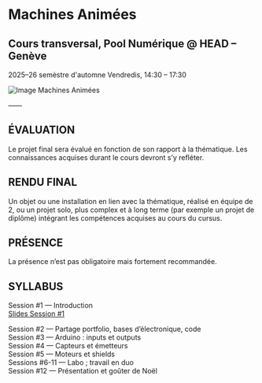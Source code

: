 # Machines Animées

## Cours transversal, Pool Numérique @ HEAD – Genève

2025–26 semèstre d'automne
Vendredis, 14:30 – 17:30

![Image Machines Animées](https://vjnks.com/media/pages/projects/latent-intimacies/a790ed6486-1758787268/latent_intimacies_red_book.jpg)

——

## ÉVALUATION

Le projet final sera évalué en fonction de son rapport à la thématique. Les connaissances acquises durant le cours devront s’y refléter.

## RENDU FINAL

Un objet ou une installation en lien avec la thématique, réalisé en équipe de 2,
ou un projet solo, plus complex et à long terme (par exemple un projet de diplôme) intégrant les compétences acquises au cours du cursus. 

## PRÉSENCE

La présence n’est pas obligatoire mais fortement recommandée.


## SYLLABUS

Session #1 — Introduction  
[Slides Session #1](https://github.com/headpoolnumerique/machines-animees-cours-transversal/blob/main/cours%231/Machines%20Spirituelles_compressed.pdf)

Session #2 — Partage portfolio, bases d’électronique, code  
Session #3 — Arduino : inputs et outputs  
Session #4 — Capteurs et émetteurs  
Session #5 — Moteurs et shields  
Sessions #6-11 — Labo ; travail en duo  
Session #12 — Présentation et goûter de Noël  

